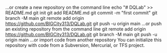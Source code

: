 …or create a new repository on the command line
echo "# DQLab" >> README.md
git init
git add README.md
git commit -m "first commit"
git branch -M main
git remote add origin https://github.com/BIGCity313/DQLab.git
git push -u origin main
…or push an existing repository from the command line
git remote add origin https://github.com/BIGCity313/DQLab.git
git branch -M main
git push -u origin main
…or import code from another repository
You can initialize this repository with code from a Subversion, Mercurial, or TFS project.

